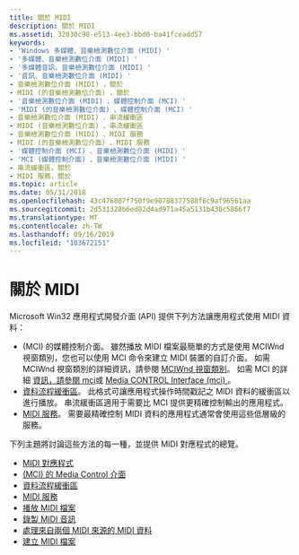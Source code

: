```yaml
---
title: 關於 MIDI
description: 關於 MIDI
ms.assetid: 32030c98-e513-4ee3-bbd0-ba41fceadd57
keywords:
- 'Windows 多媒體、音樂檢測數位介面 (MIDI) '
- '多媒體、音樂檢測數位介面 (MIDI) '
- '多媒體音訊、音樂檢測數位介面 (MIDI) '
- '音訊、音樂檢測數位介面 (MIDI) '
- 音樂檢測數位介面 (MIDI) ，關於
- MIDI (的音樂檢測數位介面) ，關於
- '音樂檢測數位介面 (MIDI) 、媒體控制介面 (MCI) '
- 'MIDI (的音樂檢測數位介面) 、媒體控制介面 (MCI) '
- 音樂檢測數位介面 (MIDI) 、串流緩衝區
- MIDI (音樂檢測數位介面) 、串流緩衝區
- 音樂檢測數位介面 (MIDI) 、MIDI 服務
- MIDI (的音樂檢測數位介面) 、MIDI 服務
- '媒體控制介面 (MCI) 、音樂檢測數位介面 (MIDI) '
- 'MCI (媒體控制介面) 、音樂檢測數位介面 (MIDI) '
- 串流緩衝區，關於
- MIDI 服務，關於
ms.topic: article
ms.date: 05/31/2018
ms.openlocfilehash: 43c476807f750f9e90788377588f6c9af96561aa
ms.sourcegitcommit: 2d531328b6ed82d4ad971a45a5131b430c5866f7
ms.translationtype: MT
ms.contentlocale: zh-TW
ms.lasthandoff: 09/16/2019
ms.locfileid: "103672151"
---
```

# <a name="about-midi"></a>關於 MIDI

Microsoft Win32 應用程式開發介面 (API) 提供下列方法讓應用程式使用 MIDI 資料：

-    (MCI) 的媒體控制介面。 雖然播放 MIDI 檔案最簡單的方式是使用 MCIWnd 視窗類別，您也可以使用 MCI 命令來建立 MIDI 裝置的自訂介面。 如需 MCIWnd 視窗類別的詳細資訊，請參閱 [MCIWnd 視窗類別](mciwnd-window-class.md)。 如需 MCI 的詳細 [資訊，請參閱 mci](mci.md)或 [Media CONTROL Interface (mci) ](media-control-interface--mci.md)。
-   [資料流程緩衝區](stream-buffers.md)。 此格式可讓應用程式操作時間戳記之 MIDI 資料的緩衝區以進行播放。 串流緩衝區適用于需要比 MCI 提供更精確控制輸出的應用程式。
-   [MIDI 服務](midi-services.md)。 需要最精確控制 MIDI 資料的應用程式通常會使用這些低層級的服務。

下列主題將討論這些方法的每一種，並提供 MIDI 對應程式的總覽。

-   [MIDI 對應程式](the-midi-mapper.md)
-   [ (MCI) 的 Media Control 介面 ](media-control-interface--mci.md)
-   [資料流程緩衝區](stream-buffers.md)
-   [MIDI 服務](midi-services.md)
-   [播放 MIDI 檔案](playing-midi-files.md)
-   [錄製 MIDI 音訊](recording-midi-audio.md)
-   [處理來自兩個 MIDI 來源的 MIDI 資料](processing-midi-data-from-two-midi-sources.md)
-   [建立 MIDI 檔案](creating-midi-files.md)

 

 





